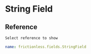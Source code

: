 # String Field

## Reference

```markdown tabs=Select
Select reference to show
```

```yaml reference tabs=StringField
name: frictionless.fields.StringField
```
